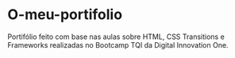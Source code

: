 # O-meu-portifolio

Portifólio feito com base nas aulas sobre HTML, CSS Transitions e Frameworks realizadas no Bootcamp TQI da Digital Innovation One.
